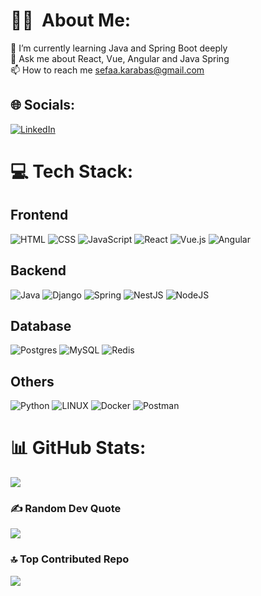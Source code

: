 # 👨‍💻 &nbsp;About Me:

🌱 I’m currently learning Java and Spring Boot deeply<br>
💬 Ask me about React, Vue, Angular and Java Spring<br>
📫 How to reach me sefaa.karabas@gmail.com<br>


## 🌐 Socials:
<!--[![Instagram](https://img.shields.io/badge/Instagram-%23E4405F.svg?logo=Instagram&logoColor=white)](https://instagram.com/sefakrb)-->
[![LinkedIn](https://img.shields.io/badge/LinkedIn-%230077B5.svg?logo=linkedin&logoColor=white)](https://linkedin.com/in/sefa-karabas) 
<!--[![Twitter](https://img.shields.io/badge/Twitter-%231DA1F2.svg?logo=Twitter&logoColor=white)](https://twitter.com/sefakrs)-->

# 💻 Tech Stack:
<div>
  <h2>Frontend</h2>
  
  ![HTML](https://img.shields.io/badge/html-%23E34F26.svg?style=for-the-badge&logo=html5&logoColor=white)
  ![CSS](https://img.shields.io/badge/css-%231572B6.svg?style=for-the-badge&logo=css3&logoColor=white) 
  ![JavaScript](https://img.shields.io/badge/javascript-%23323330.svg?style=for-the-badge&logo=javascript&logoColor=%23F7DF1E)
  ![React](https://img.shields.io/badge/react-%2320232a.svg?style=for-the-badge&logo=react&logoColor=%2361DAFB)
  ![Vue.js](https://img.shields.io/badge/vuejs-%2335495e.svg?style=for-the-badge&logo=vuedotjs&logoColor=%234FC08D)
  ![Angular](https://img.shields.io/badge/angular.js-%23E23237.svg?style=for-the-badge&logo=angularjs&logoColor=white)
  <!--![Redux](https://img.shields.io/badge/redux-%23593d88.svg?style=for-the-badge&logo=redux&logoColor=white)-->
  <!--![Vercel](https://img.shields.io/badge/vercel-%23000000.svg?style=for-the-badge&logo=vercel&logoColor=white)-->
  <!--![Vuetify](https://img.shields.io/badge/Vuetify-1867C0?style=for-the-badge&logo=vuetify&logoColor=AEDDFF)-->
  <!--![NuxtJS](https://img.shields.io/badge/Nuxt-black?style=for-the-badge&logo=nuxt.js&logoColor=white)-->
  <!--![Next JS](https://img.shields.io/badge/Next-black?style=for-the-badge&logo=next.js&logoColor=white)-->

  <h2>Backend</h2>

  ![Java](https://img.shields.io/badge/java-%23ED8B00.svg?style=for-the-badge&logo=java&logoColor=white)
  ![Django](https://img.shields.io/badge/Django-092E20?style=for-the-badge&logo=django&logoColor=green)
  ![Spring](https://img.shields.io/badge/spring-%236DB33F.svg?style=for-the-badge&logo=spring&logoColor=white)
  ![NestJS](https://img.shields.io/badge/nestjs-%23E0234E.svg?style=for-the-badge&logo=nestjs&logoColor=white)
  ![NodeJS](https://img.shields.io/badge/node.js-6DA55F?style=for-the-badge&logo=node.js&logoColor=white)
  <!--![JavaScript](https://img.shields.io/badge/javascript-%23323330.svg?style=for-the-badge&logo=javascript&logoColor=%23F7DF1E)-->

  <h2>Database</h2>

  ![Postgres](https://img.shields.io/badge/postgres-%23316192.svg?style=for-the-badge&logo=postgresql&logoColor=white)
  ![MySQL](https://img.shields.io/badge/mysql-%2300f.svg?style=for-the-badge&logo=mysql&logoColor=white)
  ![Redis](https://img.shields.io/badge/redis-%23DD0031.svg?style=for-the-badge&logo=redis&logoColor=white)
  <!--![MongoDB](https://img.shields.io/badge/MongoDB-%234ea94b.svg?style=for-the-badge&logo=mongodb&logoColor=white)-->

  <h2>Others</h2>
  
  ![Python](https://img.shields.io/badge/python-3670A0?style=for-the-badge&logo=python&logoColor=ffdd54)
  ![LINUX](https://img.shields.io/badge/Linux-FCC624?style=for-the-badge&logo=linux&logoColor=black)
  ![Docker](https://img.shields.io/badge/docker-%230db7ed.svg?style=for-the-badge&logo=docker&logoColor=white)
  ![Postman](https://img.shields.io/badge/Postman-FF6C37?style=for-the-badge&logo=postman&logoColor=white)
  <!--![NumPy](https://img.shields.io/badge/numpy-%23013243.svg?style=for-the-badge&logo=numpy&logoColor=white)
  ![Pandas](https://img.shields.io/badge/pandas-%23150458.svg?style=for-the-badge&logo=pandas&logoColor=white)
  ![scikit-learn](https://img.shields.io/badge/scikit--learn-%23F7931E.svg?style=for-the-badge&logo=scikit-learn&logoColor=white) -->

</div>

   # 📊 GitHub Stats:
<!--![](https://github-readme-stats.vercel.app/api?username=sefakrb&theme=dark&hide_border=false&include_all_commits=false&count_private=false)<br/>-->
<!--![](https://github-readme-streak-stats.herokuapp.com/?user=sefakrb&theme=dark&hide_border=false)<br/>-->
![](https://github-readme-stats.vercel.app/api/top-langs/?username=sefakrb&theme=dark&hide_border=false&include_all_commits=false&count_private=false&layout=compact)

### ✍️ Random Dev Quote
![](https://quotes-github-readme.vercel.app/api?type=horizontal&theme=dark)

### 🔝 Top Contributed Repo
![](https://github-contributor-stats.vercel.app/api?username=sefakrb&limit=5&theme=dark&combine_all_yearly_contributions=true)

<!--[![](https://visitcount.itsvg.in/api?id=sefakrb&icon=0&color=0)](https://visitcount.itsvg.in)-->
